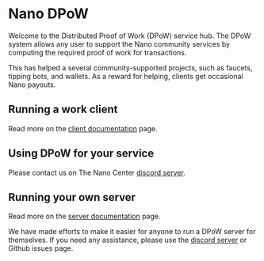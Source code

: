 # Nano DPoW

Welcome to the Distributed Proof of Work (DPoW) service hub. The DPoW system allows any user to support the Nano community services by computing the required proof of work for transactions.

This has helped a several community-supported projects, such as faucets, tipping bots, and wallets. As a reward for helping, clients get occasional Nano payouts.

## Running a work client

Read more on the [client documentation](client/README.md) page.

## Using DPoW for your service

Please contact us on The Nano Center [discord server](https://discord.nanocenter.org).

## Running your own server

Read more on the [server documentation](server/README.md) page.

We have made efforts to make it easier for anyone to run a DPoW server for themselves. If you need any assistance, please use the [discord server](https://discord.nanocenter.org) or Github issues page.
